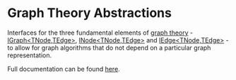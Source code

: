 # Graph Theory Abstractions

Interfaces for the three fundamental elements of [graph theory](https://en.wikipedia.org/wiki/Graph_theory) - [IGraph<TNode,TEdge>](https://github.com/sdcondon/SCGraphTheory.Abstractions/blob/main/src/Abstractions/IGraph%7BTNode%2CTEdge%7D.cs), [INode<TNode,TEdge>](https://github.com/sdcondon/SCGraphTheory.Abstractions/blob/main/src/Abstractions/INode%7BTNode%2CTEdge%7D.cs) and [IEdge<TNode,TEdge>](https://github.com/sdcondon/SCGraphTheory.Abstractions/blob/main/src/Abstractions/IEdge%7BTNode%2CTEdge%7D.cs) - to allow for graph algorithms that do not depend on a particular graph representation.

Full documentation can be found [here](https://sdcondon.net/SCGraphTheory/abstractions).
